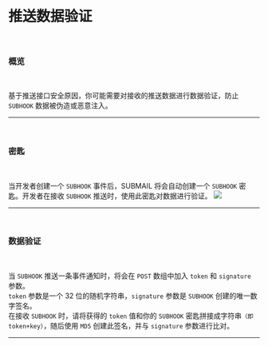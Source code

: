 # 推送数据验证

<br>

### **概览**

<br>

基于推送接口安全原因，你可能需要对接收的推送数据进行数据验证，防止 `SUBHOOK` 数据被伪造或恶意注入。

---

<br>

### **密匙**

<br>

当开发者创建一个 `SUBHOOK` 事件后，SUBMAIL 将会自动创建一个 `SUBHOOK` 密匙。开发者在接收 `SUBHOOK` 推送时，使用此密匙对数据进行验证。
![](https://libraries.mysubmail.com/public/99040a5a4bb73c0f8ab0495dae84a27f/images/cf9339a27c17cca8bbb38ea5be699356.png)

---

<br>

### **数据验证**

<br>

当 `SUBHOOK` 推送一条事件通知时，将会在 `POST` 数组中加入 `token` 和 `signature` 参数。  
`token` 参数是一个 32 位的随机字符串，`signature` 参数是 `SUBHOOK` 创建的唯一数字签名。  
在接收 `SUBHOOK` 时，请将获得的 `token` 值和你的 `SUBHOOK` 密匙拼接成字符串`（即 token+key）`，随后使用 `MD5` 创建此签名，并与 `signature` 参数进行比对。

------